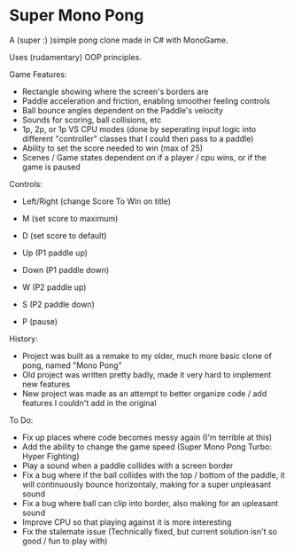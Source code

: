 # Super Mono Pong

A (super :) )simple pong clone made in C# with MonoGame.

Uses (rudamentary) OOP principles.

Game Features:
- Rectangle showing where the screen's borders are
- Paddle acceleration and friction, enabling smoother feeling controls
- Ball bounce angles dependent on the Paddle's velocity
- Sounds for scoring, ball collisions, etc
- 1p, 2p, or 1p VS CPU modes (done by seperating input logic into different "controller" classes that I could then pass to a paddle)
- Ability to set the score needed to win (max of 25)
- Scenes / Game states dependent on if a player / cpu wins, or if the game is paused

Controls:
- Left/Right (change Score To Win on title)
- M (set score to maximum)
- D (set score to default)

- Up (P1 paddle up)
- Down (P1 paddle down)
- W (P2 paddle up)
- S (P2 paddle down)
- P (pause)

History:
- Project was built as a remake to my older, much more basic clone of pong, named "Mono Pong"
- Old project was written pretty badly, made it very hard to implement new features
- New project was made as an attempt to better organize code / add features I couldn't add in the original

To Do:
- Fix up places where code becomes messy again (I'm terrible at this)
- Add the ability to change the game speed (Super Mono Pong Turbo: Hyper Fighting)
- Play a sound when a paddle collides with a screen border
- Fix a bug where if the ball collides with the top / bottom of the paddle, it will continuously bounce horizontaly, making for a super unpleasant sound
- Fix a bug where ball can clip into border, also making for an upleasant sound
- Improve CPU so that playing against it is more interesting
- Fix the stalemate issue (Technically fixed, but current solution isn't so good / fun to play with)
